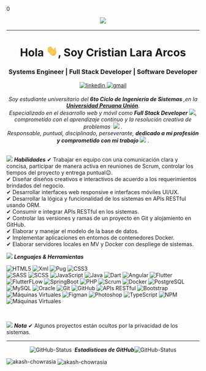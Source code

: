 0<p align="center">
  <img src="https://github.com/thompsonemerson/thompsonemerson/raw/master/cover-thompson.png" height="200"/>
</p>
<hr>
<h1 align="center"> Hola <img src="https://raw.githubusercontent.com/ABSphreak/ABSphreak/master/gifs/Hi.gif" width="30px">, Soy Cristian Lara Arcos </h1>
<h3 align="center">Systems Engineer | Full Stack Developer | Software Developer</h3>
<p align="center">
<a href="https://linkedin.com/in/abdoachhoubi" target="_blank">
  <img src=https://img.shields.io/badge/linkedin-%2300acee.svg?color=405DE6&style=for-the-badge&logo=linkedin&logoColor=white alt=linkedin style="margin-bottom: 5px;" />
</a>
<a href="https://mail.google.com/mail/u/3/#inbox" target="_blank">
  <img src=https://img.shields.io/badge/gmail-%2300acee.svg?color=D14836&style=for-the-badge&logo=gmail&logoColor=white alt=gmail style="margin-bottom: 5px;" />
</a>
</p>
</p>


<p align="center">
  <em>
    Soy estudiante universitario del <b>6to Ciclo de Ingeniería de Sistemas </b>,en la <a href="https://upeu.edu.pe"> <b>Universidad Peruana Unión</b></a>. <br>
    Especializado en el desarrollo web y móvil como <b>Full Stack Developer</b> <img src="https://github.com/TheDudeThatCode/TheDudeThatCode/blob/master/Assets/Developer.gif" width="30px">, comprometido con el aprendizaje continuo y la resolución creativa de problemas &nbsp;<img src="https://github.com/TheDudeThatCode/TheDudeThatCode/blob/master/Assets/Designer.gif" width="36px">&nbsp.<br>Responsable, puntual, disciplinado, perseverante, <b>dedicado a mi profesión y comprometido con mi trabajo</b>
     <img src="https://github.com/TheDudeThatCode/TheDudeThatCode/blob/master/Assets/Medal.gif" width="20px">&nbsp.
  </em> 
  <br>
  <br>

 
<img src="https://media.giphy.com/media/ObNTw8Uzwy6KQ/giphy.gif" width="30px">&nbsp;***Habilidades***
✔ Trabajar en equipo con una comunicación clara y concisa, participar de manera activa en reuniones de Scrum, controlar los tiempos del proyecto y entrega puntual😉. <br>
✔ Diseñar diseños creativos e interactivos de acuerdo a los requerimientos brindados del negocio. <br>
✔ Desarrollar interfaces web responsive e interfaces móviles UI/UX. <br>
✔ Desarrollar la lógica y funcionalidad de los sistemas en APIs RESTful usando ORM. <br>
✔ Consumir e integrar APIs RESTful en los sistemas. <br>
✔ Controlar las versiones y ramas de un proyecto en Git y alojamiento en GitHub. <br>
✔ Elaborar y manejar el modelo de la base de datos. <br>
✔ Implementar aplicaciones en entornos de contenedores Docker. <br>
✔ Elaborar servidores locales en MV y Docker con despliege de sistemas. <br>


<img src="https://media.giphy.com/media/ObNTw8Uzwy6KQ/giphy.gif" width="30px">&nbsp;***Lenguajes & Herramientas***
<p align="left">

  ![HTML5](https://img.shields.io/badge/html5-%23E34F26.svg?style=for-the-badge&logo=html5&logoColor=white) 
  ![Xml](https://img.shields.io/badge/xml-%23E34F26.svg?style=for-the-badge&logo=xml5&logoColor=white) 
  ![Pug](https://img.shields.io/badge/pug-%23E34F26.svg?style=for-the-badge&logo=pug5&logoColor=white) 
  ![CSS3](https://img.shields.io/badge/css3-%231572B6.svg?style=for-the-badge&logo=css3&logoColor=white)  
  ![SASS](https://img.shields.io/badge/SASS-hotpink.svg?style=for-the-badge&logo=SASS&logoColor=white) 
  ![SCSS](https://img.shields.io/badge/SCSS-hotpink.svg?style=for-the-badge&logo=SCSS&logoColor=white) 
  ![JavaScript](https://img.shields.io/badge/javascript-%23323330.svg?style=for-the-badge&logo=javascript&logoColor=%23F7DF1E) 
  ![Java](https://img.shields.io/badge/java-%23323330.svg?style=for-the-badge&logo=java&logoColor=%23F7DF1E) 
  ![Dart](https://img.shields.io/badge/dart-%2320232a.svg?style=for-the-badge&logo=dart&logoColor=%2361DAFB)
  ![Angular](https://img.shields.io/badge/Angular-%23CB3837.svg?style=for-the-badge&logo=angular&logoColor=white)
  ![Flutter](https://img.shields.io/badge/flutter-%23563D7C.svg?style=for-the-badge&logo=flutter&logoColor=white)
  ![FlutterFLow](https://img.shields.io/badge/flutterflow-%23563D7C.svg?style=for-the-badge&logo=flutterflow&logoColor=white)
  ![SpringBoot](https://img.shields.io/badge/SpringBoot-%234ea94b.svg?style=for-the-badge&logo=springboot&logoColor=white)
  ![PHP](https://img.shields.io/badge/PHP-%23CB3837.svg?style=for-the-badge&logo=php&logoColor=white)
  ![Scrum](https://img.shields.io/badge/scrum-%2320232a.svg?style=for-the-badge&logo=scrum&logoColor=%2361DAFB) 
  ![Docker](https://img.shields.io/badge/Docker-%2300C4CC.svg?style=for-the-badge&logo=Docker&logoColor=white) 
  ![PostgreSQL](https://img.shields.io/badge/postgresql-%23323330.svg?style=for-the-badge&logo=postgresql&logoColor=%23F7DF1E) 
  ![MySQL](https://img.shields.io/badge/mysql-%23323330.svg?style=for-the-badge&logo=mysql&logoColor=%23F7DF1E) 
  ![Oracle](https://img.shields.io/badge/oracle-%23323330.svg?style=for-the-badge&logo=oracle&logoColor=%23F7DF1E) 
  ![Git](https://img.shields.io/badge/git-%2320232a.svg?style=for-the-badge&logo=git&logoColor=%2361DAFB) 
  ![GitHub](https://img.shields.io/badge/github-%2320232a.svg?style=for-the-badge&logo=github&logoColor=%2361DAFB) 
  ![APIs RESTful](https://img.shields.io/badge/APIsRESTful-%234ea94b.svg?style=for-the-badge&logo=apisrestful&logoColor=white)
  ![Bootstrap](https://img.shields.io/badge/bootstrap-%23563D7C.svg?style=for-the-badge&logo=bootstrap&logoColor=white) 
  ![Máquinas Virtuales](https://img.shields.io/badge/maquinasvirtuales-%2338B2AC.svg?style=for-the-badge&logo=maquinasvirtuales&logoColor=white) 
  ![Figman](https://img.shields.io/badge/figman-%2320232a.svg?style=for-the-badge&logo=figman&logoColor=%2361DAFB) 
  ![Photoshop](https://img.shields.io/badge/photoshop-%2320232a.svg?style=for-the-badge&logo=photoshop&logoColor=%2361DAFB) 
  ![TypeScript](https://img.shields.io/badge/typescript-%231572B6.svg?style=for-the-badge&logo=typescript&logoColor=white) ![NPM](https://img.shields.io/badge/NPM-%23CB3837.svg?style=for-the-badge&logo=npm&logoColor=white)
  ![Máquinas Virtuales](https://img.shields.io/badge/maquinasvirtuales-%2338B2AC.svg?style=for-the-badge&logo=maquinasvirtuales&logoColor=white) 

  
<br>


<img src="https://media.giphy.com/media/ObNTw8Uzwy6KQ/giphy.gif" width="30px">&nbsp;***Nota***
✔ Algunos proyectos están ocultos por la privacidad de los sistemas.


<hr>
<p align="center">
 <img src="https://media.giphy.com/media/8UHRm5oY4k4FDxq5QG/giphy.gif" width="30px" alt="GitHub-Status"/>&nbsp;<i><b>
Estadísticas de GitHub</b></i><img src="https://media.giphy.com/media/8UHRm5oY4k4FDxq5QG/giphy.gif" width="30px" alt="GitHub-Status"/></p>
<p><img align="left" src="https://github-readme-stats.vercel.app/api/top-langs?username=CrisLara-Dev&show_icons=true&locale=es&layout=compact&theme=tokyonight" alt="akash-chowrasia" /></p>
<p>&nbsp;<img align="center" src="https://github-readme-stats.vercel.app/api?username=CrisLara-Dev&show_icons=true&locale=es&theme=tokyonight" alt="akash-chowrasia" width="410" /></p>

